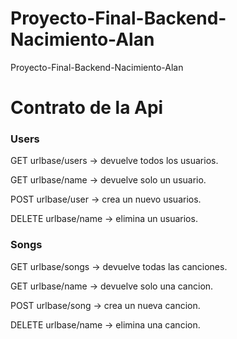 # Proyecto-Final-Backend-Nacimiento-Alan
Proyecto-Final-Backend-Nacimiento-Alan

<h1>Contrato de la Api</h1>


<h3>Users </h3>

GET urlbase/users -> devuelve todos los usuarios. 

GET urlbase/name -> devuelve solo un usuario.

POST urlbase/user -> crea un nuevo usuarios.

DELETE urlbase/name -> elimina un usuarios.


<h3>Songs</h3>

GET urlbase/songs -> devuelve todas las canciones. 

GET urlbase/name -> devuelve solo una cancion.

POST urlbase/song -> crea un nueva cancion.

DELETE urlbase/name -> elimina una cancion.
